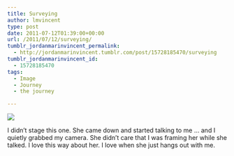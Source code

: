 ```yaml
---
title: Surveying
author: lmvincent
type: post
date: 2011-07-12T01:39:00+00:00
url: /2011/07/12/surveying/
tumblr_jordanmarinvincent_permalink:
  - http://jordanmarinvincent.tumblr.com/post/15728185470/surveying
tumblr_jordanmarinvincent_id:
  - 15728185470
tags:
  - Image
  - Journey
  - the journey

---
```

![][1]

I didn&rsquo;t stage this one. She came down and started talking to me &hellip; and I quietly grabbed my camera. She didn&rsquo;t care that I was framing her while she talked. I love this way about her. I love when she just hangs out with me.

 [1]: http://media.tumblr.com/tumblr_lyvnzr9d6t1r5aaue.jpg